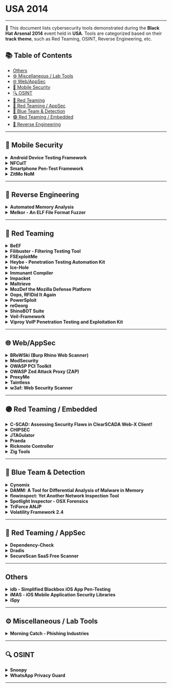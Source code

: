 # USA 2014
---
📍 This document lists cybersecurity tools demonstrated during the **Black Hat Arsenal 2014** event held in **USA**.
Tools are categorized based on their **track theme**, such as Red Teaming, OSINT, Reverse Engineering, etc.

## 📚 Table of Contents
- [Others](#others)
- [⚙️ Miscellaneous / Lab Tools](#⚙️-miscellaneous-lab-tools)
- [🌐 Web/AppSec](#🌐-webappsec)
- [📱 Mobile Security](#📱-mobile-security)
- [🔍 OSINT](#🔍-osint)
- [🔴 Red Teaming](#🔴-red-teaming)
- [🔴 Red Teaming / AppSec](#🔴-red-teaming-appsec)
- [🔵 Blue Team & Detection](#🔵-blue-team-detection)
- [🟣 Red Teaming / Embedded](#🟣-red-teaming-embedded)
- [🧠 Reverse Engineering](#🧠-reverse-engineering)
---
## 📱 Mobile Security
<details><summary><strong>Android Device Testing Framework</strong></summary>

![Category: 📱 Mobile Security](https://img.shields.io/badge/Category:%20📱%20Mobile%20Security-yellow) ![None](https://img.shields.io/badge/None-informational)

🔗 **Link:** [Android Device Testing Framework](https://github.com/Thangarajtk/appium-mobileAutomationFramework)  
📝 **Description:** The Android Device Testing Framework ("dtf") is a data collection and analysis framework to help individuals answer the question: "Where are the vulnerabilities on this mobile device?"  Dtf provides a modular approach and built-in APIs that allows testers to quickly create scripts to interact with their Android devices.  The default download of dtf comes with multiple modules that allow testers to obtain information from their Android device, process this information into databases, and then start searching for vulnerabilities (all without requiring root privileges).  These modules help you focus on changes made to AOSP components such as applications, frameworks, system services, as well as lower-level components such as binaries, libraries, and device drivers.  In addition, youâll be able to analyze new functionality implemented by the OEMs and other parties to find vulnerabilities.

</details>

<details><summary><strong>NFCulT</strong></summary>

![Category: 📱 Mobile Security](https://img.shields.io/badge/Category:%20📱%20Mobile%20Security-yellow) ![None](https://img.shields.io/badge/None-informational)

🔗 **Link:** Not Available  
📝 **Description:** NFCulT stands for NFC ultralight Toolkit. It is the ultimate open source Android app that will let you research and exploit vulnerabilities in ultralight implementations.

</details>

<details><summary><strong>Smartphone Pen-Test Framework</strong></summary>

![Category: 📱 Mobile Security](https://img.shields.io/badge/Category:%20📱%20Mobile%20Security-yellow) ![None](https://img.shields.io/badge/None-informational)

🔗 **Link:** [Smartphone Pen-Test Framework](https://github.com/tanprathan/MobileApp-Pentest-Cheatsheet)  
📝 **Description:** As smartphones enter the workplace, sharing the network and accessing sensitive data, it is crucial to be able to assess the security posture of these devices in much the same way we perform penetration tests on workstations and servers. However, smartphones have unique attack vectors that are not currently covered by available industry tools. The smartphone penetration testing framework, the result of a DARPA Cyber Fast Track project, aims to provide an open source toolkit that addresses the many facets of assessing the security posture of these devices. We will look at the functionality of the framework including information gathering, exploitation, social engineering, and post exploitation through both a traditional IP network and through the mobile modem, showing how this framework can be leveraged by security teams and penetration testers to gain an understanding of the security posture of the smartphones in an organization. SPF can be used as a pivot to gain access to an internal network, gaining access to additional vulnerabilities. SPF can be used to bypass filtering, using SMS to control an exploited internal system. Demonstrations of SPF functionality will be shown.

</details>

<details><summary><strong>ZitMo NoM</strong></summary>

![Category: 📱 Mobile Security](https://img.shields.io/badge/Category:%20📱%20Mobile%20Security-yellow) ![None](https://img.shields.io/badge/None-informational)

🔗 **Link:** [ZitMo NoM](https://github.com/CyberMonitor/defcon-26-Packet-Hacking-Village/blob/master/presentations-workshops.html)  
📝 **Description:** A world without malware is ideal but unlikely. Many of us would prefer *not* to install another layer of protection on our already-resource-constrained handheld mobile device. Alternatively, Android malware detection sans anti-virus installation has become a reality. Learn about how itâs possible to detect mobile malware using simple text messages with ZitMo NoM. ZeuS in the Mobile, known as ZitMo, is infamous for intercepting SMS transmissions then redirecting them to a Command and Control in order steal banking and personal information. Research with SMS transmissions directed at mobile malware has resulted in the ability to detect ZitMoâs presence without anti-virus applications installed. Turning cyber criminals' tools against them makes this even more of a rewarding endeavor. We are looking for malware researchers to contribute to the continued development of this open tool. The presentation will include the research, the infrastructure, and a demonstration of ZitMo NoM. Live malware will be used during this presentation, assuming we get it to behave.

</details>

---
## 🧠 Reverse Engineering
<details><summary><strong>Automated Memory Analysis</strong></summary>

![Category: 🧠 Reverse Engineering](https://img.shields.io/badge/Category:%20🧠%20Reverse%20Engineering-orange) ![None](https://img.shields.io/badge/None-informational)

🔗 **Link:** [Automated Memory Analysis](https://github.com/digitalisx/awesome-memory-forensics)  
📝 **Description:** Automated Memory Analysis is a set of new innovative Cuckoo Sandbox plugins that adds new dynamic and memory analysis abilities such as:

</details>

<details><summary><strong>Melkor - An ELF File Format Fuzzer</strong></summary>

![Category: 🧠 Reverse Engineering](https://img.shields.io/badge/Category:%20🧠%20Reverse%20Engineering-orange) ![None](https://img.shields.io/badge/None-informational)

🔗 **Link:** [Melkor - An ELF File Format Fuzzer](https://github.com/IOActive/Melkor_ELF_Fuzzer/blob/master/BUGS.txt)  
📝 **Description:** Since its adoption as the standard binary file format for *nix systems, a variety of vulnerabilities in ELF parsers have been found and exploited in OS kernels, debuggers, libraries, etc. Most of these flaws have been found manually through code review and binary modification. Nowadays, 15 years later, common programming mistakes are still being implemented in many ELF parsers that are being released these days very often, either as debuggers, reverse engineering tools, AV analyzers, plugins or as malware (yes, malware has parsers too). Here's where ELF file format fuzzing comes into the game to help you to identify these bugs in an automated fashion.

</details>

---
## 🔴 Red Teaming
<details><summary><strong>BeEF</strong></summary>

![Category: 🔴 Red Teaming](https://img.shields.io/badge/Category:%20🔴%20Red%20Teaming-red) ![None](https://img.shields.io/badge/None-informational)

🔗 **Link:** Not Available  
📝 **Description:** A bag of fresh and juicy 0days is certainly something you would love to get
as a Christmas present, but it would probably be just a dream you had one of those drunken nights.

</details>

<details><summary><strong>Filibuster - Filtering Testing Tool</strong></summary>

![Category: 🔴 Red Teaming](https://img.shields.io/badge/Category:%20🔴%20Red%20Teaming-red) ![None](https://img.shields.io/badge/None-informational)

🔗 **Link:** [Filibuster - Filtering Testing Tool](https://github.com/caffix/Awesome-Hacking-Tools)  
📝 **Description:** Filibuster is used to map port filtering / protocol filtering devices and is useful for both red and blue team engagements.

</details>

<details><summary><strong>FSExploitMe</strong></summary>

![Category: 🔴 Red Teaming](https://img.shields.io/badge/Category:%20🔴%20Red%20Teaming-red) ![None](https://img.shields.io/badge/None-informational)

🔗 **Link:** [FSExploitMe](https://gist.github.com/0xd33pstack/0f6b29b408d82c4a9f0903c70db2fe7b)  
📝 **Description:** FSExploitMe is a purposely vulnerable ActiveX Control to teach you about browser exploitation. Along the way you'll learn reverse engineering, vulnerability analysis, and general exploitation on Windows.

</details>

<details><summary><strong>Heybe - Penetration Testing Automation Kit</strong></summary>

![Category: 🔴 Red Teaming](https://img.shields.io/badge/Category:%20🔴%20Red%20Teaming-red) ![None](https://img.shields.io/badge/None-informational)

🔗 **Link:** [Heybe - Penetration Testing Automation Kit](https://github.com/WilsonHuha/cbr-doc/blob/master/posts/cc/Crack_post_sort_by_time.md)  
📝 **Description:** Heybe is Penetration Testing Automation Kit. It consists of modules that can be used to fully automate pen-tests and make them mode effective. With Heybe you can 0wn all systems in a target company in matter of minutes.

</details>

<details><summary><strong>Ice-Hole</strong></summary>

![Category: 🔴 Red Teaming](https://img.shields.io/badge/Category:%20🔴%20Red%20Teaming-red) ![None](https://img.shields.io/badge/None-informational)

🔗 **Link:** Not Available  
📝 **Description:** Ice-Hole is a phishing awareness email program. It is designed to help security analysts/system administrators keep track and test end users. The tool can be used in conjunction with various third party software, like SET, for further leverage. 1.7 has some new features and enhancements like IRC triggers, integrating with a new portal feature, automatic times, dates, and sending reports on a schedule.

</details>

<details><summary><strong>Immunant Compiler</strong></summary>

![Category: 🔴 Red Teaming](https://img.shields.io/badge/Category:%20🔴%20Red%20Teaming-red) ![None](https://img.shields.io/badge/None-informational)

🔗 **Link:** [Immunant Compiler](https://github.com/immunant/c2rust)  
📝 **Description:** With the widespread adoption of DEP, code-reuse techniques such as ROP are essential parts of current exploits. ASLR randomizes the code layout to make ROP harder; unfortunately, ASLR-bypasses abound.

</details>

<details><summary><strong>Impacket</strong></summary>

![Category: 🔴 Red Teaming](https://img.shields.io/badge/Category:%20🔴%20Red%20Teaming-red) ![None](https://img.shields.io/badge/None-informational)

🔗 **Link:** [Impacket](https://github.com/fortra/impacket/blob/master/examples/lookupsid.py)  
📝 **Description:** Impacket is a collection of Python classes focused on providing access to network packets. Impacket allows Python developers to craft and decode network packets in simple and consistent manner. It includes support for low-level protocols such as IP, UDP and TCP, as well as higher-level protocols such as NMB, SMB and MSRPC and DCOM. Impacket is highly effective when used in conjunction with a packet capture utility or package such as Pcapy. Packets can be constructed from scratch, as well as parsed from raw data. Furthermore, the object oriented API makes it simple to work with deep protocol hierarchies.

</details>

<details><summary><strong>Maltrieve</strong></summary>

![Category: 🔴 Red Teaming](https://img.shields.io/badge/Category:%20🔴%20Red%20Teaming-red) ![None](https://img.shields.io/badge/None-informational)

🔗 **Link:** [Maltrieve](https://github.com/krmaxwell/maltrieve)  
📝 **Description:** Maltrieve retrieves malware directly from the location where the bad guys serve it. This allows researchers to acquire fresh samples, verify detection systems, and research infrastructure. Maltrieve includes proxy support, multi-threading, Cuckoo submission, and categorization. The tool is community-developed and available under the terms of the GNU General Public License.

</details>

<details><summary><strong>MozDef the Mozilla Defense Platform</strong></summary>

![Category: 🔴 Red Teaming](https://img.shields.io/badge/Category:%20🔴%20Red%20Teaming-red) ![None](https://img.shields.io/badge/None-informational)

🔗 **Link:** [MozDef the Mozilla Defense Platform](https://github.com/mozilla/MozDef/releases)  
📝 **Description:** Attackers have all the fun. With slick, integrated, real-time, open suites like metasploit, armitage, SET, and lair they quickly seek out targets, share exploits, gain footholds, and usually win.

</details>

<details><summary><strong>Oops, RFIDid It Again</strong></summary>

![Category: 🔴 Red Teaming](https://img.shields.io/badge/Category:%20🔴%20Red%20Teaming-red) ![None](https://img.shields.io/badge/None-informational)

🔗 **Link:** [Oops, RFIDid It Again](https://github.com/clairehopfensperger)  
📝 **Description:** Last year, we delivered the definitive guide for pen-testers on hacking low frequency (LF - 125KHz) RFID badge systems to gain unauthorized access to buildings and other secure areas.  In this second installment, weâre raising the stakes, peeling back the onion even further, and directly confronting the RFID elephant in the room â hacking High Frequency (HF - 13.56 MHz) and Ultra-High Frequency (UHF â 840-960 MHz).

</details>

<details><summary><strong>PowerSploit</strong></summary>

![Category: 🔴 Red Teaming](https://img.shields.io/badge/Category:%20🔴%20Red%20Teaming-red) ![None](https://img.shields.io/badge/None-informational)

🔗 **Link:** [PowerSploit](https://github.com/PowerShellMafia/PowerSploit)  
📝 **Description:** PowerSploit is a popular collection of Microsoft PowerShell modules that can be used to aid reverse engineers, forensic analysts, and penetration testers during all phases of an assessment. Come see how PowerShell can be leveraged to accomplish things that would otherwise be impossible such as, loading binaries directly into memory. Joseph Bialek and Chris Campbell will demonstrate how to utilize PowerSploit to bypass security products through all phases of a mock penetration test which includes enumeration, exploitation, privilege-escalation, credential theft, and pivoting to other hosts. They will share tips and tricks to leverage PowerShell in your own tools and highlight the new privilege escalation module being introduced at ToolsWatch.

</details>

<details><summary><strong>reGeorg</strong></summary>

![Category: 🔴 Red Teaming](https://img.shields.io/badge/Category:%20🔴%20Red%20Teaming-red) ![None](https://img.shields.io/badge/None-informational)

🔗 **Link:** [reGeorg](https://github.com/L-codes/Neo-reGeorg/blob/master/README-en.md)  
📝 **Description:** In 2008 we released reDuh (http://research.sensepost.com/tools/web/reduh), a network tunnelling tool that allowed port forwarding via a web-shell and HTTP/S to backend services. reDuh has since become part of any attackers standard toolkit, featuring in several books and notoriously described as "insidious" by HBGary in their leaked e-mails.

</details>

<details><summary><strong>ShinoBOT Suite</strong></summary>

![Category: 🔴 Red Teaming](https://img.shields.io/badge/Category:%20🔴%20Red%20Teaming-red) ![None](https://img.shields.io/badge/None-informational)

🔗 **Link:** [ShinoBOT Suite](https://gist.github.com/williballenthin/28c73da6cbf5e76e137a9100ab45697f)  
📝 **Description:** ShinoBOT is a RAT (backdoor malware) simulator, released at the previous Black Hat Arsenal. The new tool, ShinoBOT Suite, is a total malware package which contains the RAT simulator, downloader, dropper, encryptor, CandC server, decoy files, etc. All of them are customizable.

</details>

<details><summary><strong>Veil-Framework</strong></summary>

![Category: 🔴 Red Teaming](https://img.shields.io/badge/Category:%20🔴%20Red%20Teaming-red) ![None](https://img.shields.io/badge/None-informational)

🔗 **Link:** [Veil-Framework](https://github.com/Veil-Framework/Veil/wiki)  
📝 **Description:** The Veil-Framework is an open source project that aims to bridge the gap between pen-testing and red team toolsets. It began with Veil-Evasion, a tool to generate AV-evading payload executables, expanded into payload delivery with the release of Veil-Catapult, and branched into Powershell functionality with the release of Veil-PowerView for domain situational awareness. This Arsenal presentation will cover the inner workings of all of these tools, and demonstrate various use cases where the Veil-Framework can help facilitate engagements.

</details>

<details><summary><strong>Viproy VoIP Penetration Testing and Exploitation Kit</strong></summary>

![Category: 🔴 Red Teaming](https://img.shields.io/badge/Category:%20🔴%20Red%20Teaming-red) ![None](https://img.shields.io/badge/None-informational)

🔗 **Link:** [Viproy VoIP Penetration Testing and Exploitation Kit](https://github.com/thezakman/CTF-Heaven/blob/master/extra/pentest-tools.md)  
📝 **Description:** Viproy Voip Pen-Test Kit is developed to improve the quality of VoIP Penetration Tests. First version of Viproy had SIP trust hacking, SIP proxy bounce scan and advanced SIP attacks. Viproy 2.0 will provide improved SIP penetration testing features such as TCP, TLS, vendor (Cisco, Microsoft Lync) supports and multi-thread fixes. Furthermore, the new version will have Cisco Skinny protocol and Cisco HCS (VOSS) server supports to initiate unauthorised call redirection attacks, speed dial manipulation, unauthorised calls using Skinny and information gathering attacks.

</details>

---
## 🌐 Web/AppSec
<details><summary><strong>BReWSki (Burp Rhino Web Scanner)</strong></summary>

![Category: 🌐 Web/AppSec](https://img.shields.io/badge/Category:%20🌐%20Web/AppSec-blue) ![None](https://img.shields.io/badge/None-informational)

🔗 **Link:** [BReWSki (Burp Rhino Web Scanner)](https://github.com/snoopysecurity/awesome-burp-extensions)  
📝 **Description:** BReWSki (Burp Rhino Web Scanner) is an extension to the Burp Suite scanning and reporting functionality. BReWSki provides Burp Suite users with a JavaScript interface to write custom scanner insertion points, passive, and active scan definitions for Burp quickly without having to understand the internals of the Burp API.  BReWSki comes with useful checks to help identify application vulnerabilities.

</details>

<details><summary><strong>ModSecurity</strong></summary>

![Category: 🌐 Web/AppSec](https://img.shields.io/badge/Category:%20🌐%20Web/AppSec-blue) ![None](https://img.shields.io/badge/None-informational)

🔗 **Link:** [ModSecurity](https://github.com/owasp-modsecurity/ModSecurity/wiki/Reference-Manual-(v2.x))  
📝 **Description:** ModSecurity is an open source, cross-platform web application firewall (WAF) module. Known as the "Swiss Army Knife" of WAFs, it enables web application defenders to gain visibility into HTTP(S) traffic and provides a power rules language and API to implement advanced protections.  Come checkout the new advancements in ModSecurity and try some hands-on evasion challenges!

</details>

<details><summary><strong>OWASP PCI Toolkit</strong></summary>

![Category: 🌐 Web/AppSec](https://img.shields.io/badge/Category:%20🌐%20Web/AppSec-blue) ![None](https://img.shields.io/badge/None-informational)

🔗 **Link:** [OWASP PCI Toolkit](https://github.com/OWASP/www-community/blob/master/pages/initiatives/gsoc/gsoc2014ideas.md)  
📝 **Description:** The PCI toolkit is based on a decision tree assessment methodology, which helps you identify if your web applications are part of the PCI-DSS scope and how to apply the PCI-DSS requirements. By decomposing, one by one, you will be able to create an assessment and a final report of your scope delimitation and which OWASP guidelines must be used

</details>

<details><summary><strong>OWASP Zed Attack Proxy (ZAP)</strong></summary>

![Category: 🌐 Web/AppSec](https://img.shields.io/badge/Category:%20🌐%20Web/AppSec-blue) ![None](https://img.shields.io/badge/None-informational)

🔗 **Link:** [OWASP Zed Attack Proxy (ZAP)](https://github.com/pdsoftplan/zap-maven-plugin)  
📝 **Description:** The Zed Attack Proxy (ZAP) is currently the most active open source web application security tool and competes effectively with commercial tools.

</details>

<details><summary><strong>ProxyMe</strong></summary>

![Category: 🌐 Web/AppSec](https://img.shields.io/badge/Category:%20🌐%20Web/AppSec-blue) ![None](https://img.shields.io/badge/None-informational)

🔗 **Link:** [ProxyMe](https://github.com/jayluxferro/ProxyMe)  
📝 **Description:** ProxyMe is a modular HTTP/S proxy based on plugins. It's designed and oriented for pen-testing or research purposes. It also has support for analyzing and modifying the traffic, SSL included. It can be used as a regular proxy or as a reverse proxy, supporting also transparent connections, making it perfect for combined attacks of Man In The Middle (or even as a load balancer if you want!).

</details>

<details><summary><strong>Taintless</strong></summary>

![Category: 🌐 Web/AppSec](https://img.shields.io/badge/Category:%20🌐%20Web/AppSec-blue) ![None](https://img.shields.io/badge/None-informational)

🔗 **Link:** Not Available  
📝 **Description:** Research in taint tracking and taint inference is hot in the scientific community. We have studied all tools and ideas developed for automated SQL injection prevention using scientific methods, and in an attempt to evaluate them, broken them all down.

</details>

<details><summary><strong>w3af: Web Security Scanner</strong></summary>

![Category: 🌐 Web/AppSec](https://img.shields.io/badge/Category:%20🌐%20Web/AppSec-blue) ![None](https://img.shields.io/badge/None-informational)

🔗 **Link:** [w3af: Web Security Scanner](https://github.com/psiinon/open-source-web-scanners)  
📝 **Description:** w3af is a Web Application Attack and Audit Framework. The projectâs goal is to create a framework to help you secure your web applications by finding and exploiting all web application vulnerabilities.

</details>

---
## 🟣 Red Teaming / Embedded
<details><summary><strong>C-SCAD: Assessing Security Flaws in ClearSCADA Web-X Client!</strong></summary>

![Category: 🟣 Red Teaming / Embedded](https://img.shields.io/badge/Category:%20🟣%20Red%20Teaming%20/%20Embedded-purple) ![None](https://img.shields.io/badge/None-informational)

🔗 **Link:** [C-SCAD: Assessing Security Flaws in ClearSCADA Web-X Client!](https://github.com/adityaks/c-scad/blob/master/cscad_v_1.0/cscad_v_1.0.py)  
📝 **Description:** C-SCAD is an information gathering and penetration testing tool written to assess the security issues present in the Web-X (Internet Explorer-based web interface)  client used to interact with the ClearSCADA server.  Web-X client is hosted on the embedded web server which is shipped as a part of complete ClearSCADA architecture. Primarily, the Web-X client is restricted to perform any configuration changes but it can reveal potential information about the ClearSCADA server and associated components. Insecure deployments of WEB-X client can reveal potential information about the various functions such as alarm pages, SQL lists, and diagnostic checks including various reports. C-SCAD is authored in Python and is capable of the following:

</details>

<details><summary><strong>CHIPSEC</strong></summary>

![Category: 🟣 Red Teaming / Embedded](https://img.shields.io/badge/Category:%20🟣%20Red%20Teaming%20/%20Embedded-purple) ![None](https://img.shields.io/badge/None-informational)

🔗 **Link:** [CHIPSEC](https://github.com/chipsec/chipsec/blob/main/setup.py)  
📝 **Description:** We will present CHIPSEC, an open source framework for platform security assessment. We will briefly describe some publications related to platform security (Secure Boot bypasses, badbios, etc.) and explain related tests in CHIPSEC. Then we will demonstrate how to use CHIPSEC to detect insecure platform configuration and perform forensics of SPI flash images.

</details>

<details><summary><strong>JTAGulator</strong></summary>

![Category: 🟣 Red Teaming / Embedded](https://img.shields.io/badge/Category:%20🟣%20Red%20Teaming%20/%20Embedded-purple) ![None](https://img.shields.io/badge/None-informational)

🔗 **Link:** [JTAGulator](https://github.com/grandideastudio/jtagulator/blob/master/JTAGulator.spin)  
📝 **Description:** JTAGulatoris an open source hardware hacking tool that assists in identifying on-chip debug interfaces from test points, vias, or component pads on a circuit board. The tool can save a tremendous amount of time during reverse engineering, particularly for those who don't have the skill and/or equipment required for traditional processes. Released at Black Hat USA 2013, the tool supports detection of JTAG and asynchronous serial/UART interfaces. New features are being added as they're developed to expand the functionality and increase support for other protocols.

</details>

<details><summary><strong>Praeda</strong></summary>

![Category: 🟣 Red Teaming / Embedded](https://img.shields.io/badge/Category:%20🟣%20Red%20Teaming%20/%20Embedded-purple) ![None](https://img.shields.io/badge/None-informational)

🔗 **Link:** [Praeda](https://github.com/percx/Praeda/blob/master/jobs/MP0020.pl)  
📝 **Description:** Praeda - Latin for "plunder, spoils of war, booty". Praeda is an automated data/information harvesting tool designed to gather critical information from various embedded devices.

</details>

<details><summary><strong>Rickmote Controller</strong></summary>

![Category: 🟣 Red Teaming / Embedded](https://img.shields.io/badge/Category:%20🟣%20Red%20Teaming%20/%20Embedded-purple) ![None](https://img.shields.io/badge/None-informational)

🔗 **Link:** [Rickmote Controller](https://github.com/BishopFox/rickmote/blob/master/rickmote.py)  
📝 **Description:** Take control over your neighbors' TVs like you see in the movies! Google Chromecast is a handy little gadget that lets you stream video to your TV from a variety of sources like Netflix and YouTube. It also allows streaming from nearby hackers.

</details>

<details><summary><strong>Zig Tools</strong></summary>

![Category: 🟣 Red Teaming / Embedded](https://img.shields.io/badge/Category:%20🟣%20Red%20Teaming%20/%20Embedded-purple) ![None](https://img.shields.io/badge/None-informational)

🔗 **Link:** [Zig Tools](https://github.com/ziglang/zig/blob/master/tools/zig_gdb_pretty_printers.py)  
📝 **Description:** ZigTools is a Python framework, which was developed to reduce the complexity in writing additional functionality in communicating with the Freakduino (Low cost arduino based 802.15.4 platform). Features such as initializing the radio, changing channels, sending data and processing that data can be written in just a few lines, allowing developers to focus on writing more complex applications without worrying about the low-level communications between the radio and computer.

</details>

---
## 🔵 Blue Team & Detection
<details><summary><strong>Cynomix</strong></summary>

![Category: 🔵 Blue Team & Detection](https://img.shields.io/badge/Category:%20🔵%20Blue%20Team%20&%20Detection-cyan) ![None](https://img.shields.io/badge/None-informational)

🔗 **Link:** Not Available  
📝 **Description:** The stream of malicious software artifacts (malware) discovered daily by computer security professionals is a vital signal for threat intelligence, as malware bears telling clues about who active adversaries are, what their goals are, and how we can stop them.  Unfortunately, while security operations centers collect huge volumes of malware daily, this âmalware signalâ goes underutilized as a source of defensive intelligence, because organizations lack the right tools to make sense of malware at scale.

</details>

<details><summary><strong>DAMM: A Tool for Differential Analysis of Malware in Memory</strong></summary>

![Category: 🔵 Blue Team & Detection](https://img.shields.io/badge/Category:%20🔵%20Blue%20Team%20&%20Detection-cyan) ![None](https://img.shields.io/badge/None-informational)

🔗 **Link:** [DAMM: A Tool for Differential Analysis of Malware in Memory](https://github.com/504ensicsLabs/DAMM)  
📝 **Description:** Detecting malware is difficult, and analyzing a detected piece of malware's behavior is even more difficult. Techniques for analysis generally fall into one of three camps: static analysis of the malicious binary on disk, dynamic analysis as the binary executes, or a hybrid approach using a snapshot of physical RAM taken as the malware executes. As the result of our DARPA Cyber Fast Track (CFT) funded research, we extend this third approach. We present a novel technique for leveraging information including multiple snapshots of physical RAM for malware detection and analysis. The technique is implemented as DAMM, a tool for differential analysis of malware in memory. DAMM functions by leveraging multiple snapshots of RAM, domain knowledge about known-benign in-memory artifacts, and indicators of malicious activity to present to the user a powerful view of malicious execution in memory.

</details>

<details><summary><strong>flowinspect: Yet Another Network Inspection Tool</strong></summary>

![Category: 🔵 Blue Team & Detection](https://img.shields.io/badge/Category:%20🔵%20Blue%20Team%20&%20Detection-cyan) ![None](https://img.shields.io/badge/None-informational)

🔗 **Link:** [flowinspect: Yet Another Network Inspection Tool](https://github.com/SubediBibek-cmd/awesome-network-security)  
📝 **Description:** Flowinspect is a tool developed specifically for network monitoring and inspection purposes. It takes network traffic as input and extracts layer 4 flows from it. These flows are then passed through an inspection engine that filters and extracts interesting network sessions. For flows that meet inspection criteria, the output mode dumps match statistics to either stdout or a file or both.

</details>

<details><summary><strong>Spotlight Inspector - OSX Forensics</strong></summary>

![Category: 🔵 Blue Team & Detection](https://img.shields.io/badge/Category:%20🔵%20Blue%20Team%20&%20Detection-cyan) ![None](https://img.shields.io/badge/None-informational)

🔗 **Link:** [Spotlight Inspector - OSX Forensics](https://github.com/drduh/macOS-Security-and-Privacy-Guide)  
📝 **Description:** Spotlight Inspector is a free application for computer forensic investigation of Mac OS X computers. Until now, there has never been an effective cross-platform forensics tool for accessing Spotlight internal data from Mac OS X systems â which is where all of the information about files indexed on a computer can be accessed by forensic investigators. This information gathering is crucial to digital investigators.

</details>

<details><summary><strong>TriForce ANJP</strong></summary>

![Category: 🔵 Blue Team & Detection](https://img.shields.io/badge/Category:%20🔵%20Blue%20Team%20&%20Detection-cyan) ![None](https://img.shields.io/badge/None-informational)

🔗 **Link:** [TriForce ANJP](https://github.com/downsmash/titles/blob/master/players.txt)  
📝 **Description:** TriForce is a set of analysis tools made for those who want to go deeper. With a focus on file system journaling forensics, we make use of artifacts that allow us to turn them into a forensic time machine. With tools that cover NTFS, HFS+, and Ext3, we are pushing forward a new era of analysis based on file system journaling.

</details>

<details><summary><strong>Volatility Framework 2.4</strong></summary>

![Category: 🔵 Blue Team & Detection](https://img.shields.io/badge/Category:%20🔵%20Blue%20Team%20&%20Detection-cyan) ![None](https://img.shields.io/badge/None-informational)

🔗 **Link:** [Volatility Framework 2.4](https://github.com/volatilityfoundation/volatility)  
📝 **Description:** The Volatility Framework is a completely open collection of tools, implemented in Python under the GNU General Public License, for the extraction of digital artifacts from volatile memory (RAM) samples of Windows, Linux, Mac OS X, and Android systems. Our last release received over 40,000 downloads and we're equally as excited to get 2.4 into the hands of forensic investigators and malware analysts. Some of the key features of the 2.4 release that we'll be demoing are:

</details>

---
## 🔴 Red Teaming / AppSec
<details><summary><strong>Dependency-Check</strong></summary>

![Category: 🔴 Red Teaming / AppSec](https://img.shields.io/badge/Category:%20🔴%20Red%20Teaming%20/%20AppSec-red) ![None](https://img.shields.io/badge/None-informational)

🔗 **Link:** [Dependency-Check](https://github.com/jeremylong/DependencyCheck)  
📝 **Description:** Does your application have dependencies on third party libraries? Do you know if those same libraries have published CVEs? OWASP Dependency-Check can help by providing identification and monitoring of the libraries your application uses, notifying you that vulnerabilities (CVEs) have been published for third party code your application uses. Jeremy will be demonstrating the tool and the various ways enterprises can use the tool to perform continuous monitoring of their applicationsâ dependent libraries.

</details>

<details><summary><strong>Dradis</strong></summary>

![Category: 🔴 Red Teaming / AppSec](https://img.shields.io/badge/Category:%20🔴%20Red%20Teaming%20/%20AppSec-red) ![None](https://img.shields.io/badge/None-informational)

🔗 **Link:** [Dradis](https://github.com/armel/DRADIS)  
📝 **Description:** Dradis is an extensible, cross-platform, open source collaboration framework to manage security assessments. It can import from over 15 popular tools including Nessus, Qualys, and Burp. Started in 2007, the Dradis Framework project has been growing ever since.

</details>

<details><summary><strong>SecureScan SaaS Free Scanner</strong></summary>

![Category: 🔴 Red Teaming / AppSec](https://img.shields.io/badge/Category:%20🔴%20Red%20Teaming%20/%20AppSec-red) ![None](https://img.shields.io/badge/None-informational)

🔗 **Link:** [SecureScan SaaS Free Scanner](https://github.com/psiinon/open-source-web-scanners)  
📝 **Description:** Tripwire SecureScanâ¢ is a free, cloud-based vulnerability management service for up to 100 Internet Protocol (IP) addresses on internal networks. This new tool makes vulnerability management easily accessible to small and medium-sized businesses that may not have the resources for enterprise-grade security technology â and it detects the Heartbleed vulnerability among many others. Fast, free, and simple to use - no license required.

</details>

---
## Others
<details><summary><strong>idb - Simplified Blackbox iOS App Pen-Testing</strong></summary>

![Category: Others](https://img.shields.io/badge/Category:%20Others-lightgrey) ![None](https://img.shields.io/badge/None-informational)

🔗 **Link:** [idb - Simplified Blackbox iOS App Pen-Testing](https://github.com/LeoMobileDeveloper/ios-developer-tools)  
📝 **Description:** More than ever, mobile apps are used to manage and store sensitive data by both corporations and individuals. During this Arsenal demonstration, we show how our new tool called 'idb' can be used to efficiently test iOS apps for a range of common flaws.

</details>

<details><summary><strong>iMAS - iOS Mobile Application Security Libraries</strong></summary>

![Category: Others](https://img.shields.io/badge/Category:%20Others-lightgrey) ![None](https://img.shields.io/badge/None-informational)

🔗 **Link:** [iMAS - iOS Mobile Application Security Libraries](https://github.com/project-imas/passcode-check)  
📝 **Description:** iOS App Integrity â Got Any?

</details>

<details><summary><strong>iSpy</strong></summary>

![Category: Others](https://img.shields.io/badge/Category:%20Others-lightgrey) ![None](https://img.shields.io/badge/None-informational)

🔗 **Link:** [iSpy](https://github.com/ispysoftware/iSpy/blob/master/MainForm_Configuration.cs)  
📝 **Description:** Frustrated with the lack of mature tools for iOS security assessment?  Wouldnât you like an integrated toolchain to pull together many of the existing tools, but also integrate new and interesting tools? Perhaps youâd like to use some more advanced iOS hacking/reversing/debugging but donât have time on the job to learn gdb.  Maybe you just want to pick up iOS hacking fast and would like a mature toolchain to help you.

</details>

---
## ⚙️ Miscellaneous / Lab Tools
<details><summary><strong>Morning Catch - Phishing Industries</strong></summary>

![Category: ⚙️ Miscellaneous / Lab Tools](https://img.shields.io/badge/Category:%20⚙️%20Miscellaneous%20/%20Lab%20Tools-gray) ![None](https://img.shields.io/badge/None-informational)

🔗 **Link:** [Morning Catch - Phishing Industries](https://github.com/Octoberfest7/TeamsPhisher)  
📝 **Description:** Morning Catch is a Virtual Machine environment, similar to Metasploitable, to demonstrate and teach about targeted client-side attacks. Morning Catch is a fictitious seafood company with a website, self-contained email infrastructure to receive phishing emails, and two desktop environments. One desktop environment is a vulnerable Linux client-side attack surface. The other desktop environment is a vulnerable Windows client-side attack surface. Yes, you'll get to attack a Windows software target and use Windows payloads against this virtual environment. This Arsenal session will demonstrate some of the things you can do with the Morning Catch environment.

</details>

---
## 🔍 OSINT
<details><summary><strong>Snoopy</strong></summary>

![Category: 🔍 OSINT](https://img.shields.io/badge/Category:%20🔍%20OSINT-lightgrey) ![None](https://img.shields.io/badge/None-informational)

🔗 **Link:** [Snoopy](https://github.com/duantianyu/Snoopy)  
📝 **Description:** Snoopy is a distributed tracking, data interception, and profiling framework. The software can run on small, cost-effective hardware (BeagleBone, RaspberryPi) and be deployed over a large area (we call these 'drones'). Each Snoopy drone passively or actively collects information on people who walk past from the array of wireless (Wi-Fi, Bluetooth, etc.) devices that they carry on their person. This information is synchronized to a central server where we can visually explore it with tools like Maltego.

</details>

<details><summary><strong>WhatsApp Privacy Guard</strong></summary>

![Category: 🔍 OSINT](https://img.shields.io/badge/Category:%20🔍%20OSINT-lightgrey) ![None](https://img.shields.io/badge/None-informational)

🔗 **Link:** [WhatsApp Privacy Guard](https://github.com/StellarSand/privacy-settings/blob/main/Privacy%20Settings/WhatsApp.md)  
📝 **Description:** With the PRISM scandal, we began to question whether Microsoft, Google, Apple, and Facebook were the only companies working with governments to spy on the behavior of its citizens. Will WhatsApp be one of these companies? Does WhatsApp store its user conversations? These sort of things make us think that users are defenseless and have no current measures to ensure the privacy of content shared on these platforms.

</details>

---